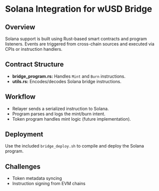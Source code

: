 # Solana Integration for wUSD Bridge

## Overview

Solana support is built using Rust-based smart contracts and program listeners. Events are triggered from cross-chain sources and executed via CPIs or instruction handlers.

## Contract Structure

- **bridge_program.rs:** Handles `Mint` and `Burn` instructions.
- **utils.rs:** Encodes/decodes Solana bridge instructions.

## Workflow

- Relayer sends a serialized instruction to Solana.
- Program parses and logs the mint/burn intent.
- Token program handles mint logic (future implementation).

## Deployment

Use the included `bridge_deploy.sh` to compile and deploy the Solana program.

## Challenges

- Token metadata syncing
- Instruction signing from EVM chains
